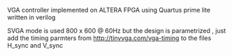 VGA controller implemented on ALTERA FPGA using Quartus prime lite written in verilog 

SVGA mode is used 800 x 600 @ 60Hz but the design is parametrized , just add the timing parmters from http://tinyvga.com/vga-timing to the files H_sync and V_sync

